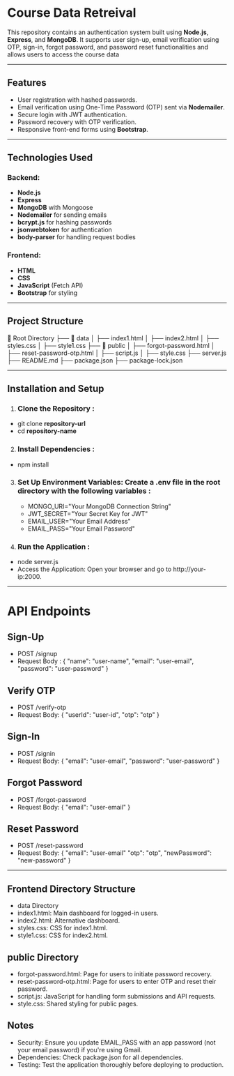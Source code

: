 # Course Data Retreival 

This repository contains an authentication system built using **Node.js**, **Express**, and **MongoDB**. It supports user sign-up, email verification using OTP, sign-in, forgot password, and password reset functionalities and allows users to access the course data 

---

## Features

* User registration with hashed passwords.
* Email verification using One-Time Password (OTP) sent via **Nodemailer**.
* Secure login with JWT authentication.
* Password recovery with OTP verification.
* Responsive front-end forms using **Bootstrap**.

---

## Technologies Used

### Backend:

* **Node.js**
* **Express**
* **MongoDB** with Mongoose
* **Nodemailer** for sending emails
* **bcrypt.js** for hashing passwords
* **jsonwebtoken** for authentication
* **body-parser** for handling request bodies

### Frontend:

* **HTML**
* **CSS**
* **JavaScript** (Fetch API)
* **Bootstrap** for styling

---

## Project Structure

📁 Root Directory
├── 📁 data
│   ├── index1.html
│   ├── index2.html
│   ├── styles.css
│   ├── style1.css
├── 📁 public
│   ├── forgot-password.html
│   ├── reset-password-otp.html
│   ├── script.js
│   ├── style.css
├── server.js
├── README.md
├── package.json
├── package-lock.json

---

## Installation and Setup

1. ### Clone the Repository :
 - git clone **repository-url**
 - cd **repository-name**

2. ### Install Dependencies :
- npm install

3. ### Set Up Environment Variables: Create a .env file in the root directory with the following variables :
     - MONGO_URI="Your MongoDB Connection String"
     - JWT_SECRET="Your Secret Key for JWT"
     - EMAIL_USER="Your Email Address"
     - EMAIL_PASS="Your Email Password"

4. ### Run the Application :
* node server.js
* Access the Application: Open your browser and go to http://your-ip:2000.
  
---

# API Endpoints

 ## Sign-Up
* POST /signup
* Request Body :
{
  "name": "user-name", 
  "email": "user-email", 
  "password": "user-password"
}

## Verify OTP
* POST /verify-otp
* Request Body:
{
  "userId": "user-id", 
  "otp": "otp"
}

## Sign-In
* POST /signin
* Request Body:
{
  "email": "user-email", 
  "password": "user-password"
}

## Forgot Password
* POST /forgot-password
* Request Body:
{
  "email": "user-email"
}

## Reset Password
* POST /reset-password
* Request Body:
{
  "email": "user-email"
  "otp": "otp", 
  "newPassword": "new-password"
}

---

## Frontend Directory Structure

* data Directory
* index1.html: Main dashboard for logged-in users.
* index2.html: Alternative dashboard.
* styles.css: CSS for index1.html.
* style1.css: CSS for index2.html.

## public Directory

* forgot-password.html: Page for users to initiate password recovery.
* reset-password-otp.html: Page for users to enter OTP and reset their password.
* script.js: JavaScript for handling form submissions and API requests.
* style.css: Shared styling for public pages.

## Notes

* Security: Ensure you update EMAIL_PASS with an app password (not your email password) if you're using Gmail.
* Dependencies: Check package.json for all dependencies.
* Testing: Test the application thoroughly before deploying to production.
